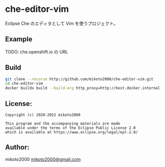 # che-editor-vim

Eclipse Che のエディタとして Vim を使うプロジェクト。

## Example

TODO: che.openshift.io の URL


## Build

```sh
git clone --recurse http://github.com/mikoto2000/che-editor-vim.git
cd che-editor-vim
docker buildx build --build-arg http_proxy=http://host.docker.internal:3142 --platform linux/amd64,linux/arm64 --push -t mikoto2000/che-editor-vim:next .
```

## License:

```
Copyright (c) 2020-2022 mikoto2000

This program and the accompanying materials are made
available under the terms of the Eclipse Public License 2.0
which is available at https://www.eclipse.org/legal/epl-2.0/
```

## Author:

mikoto2000 <mikoto2000@gmail.com>

